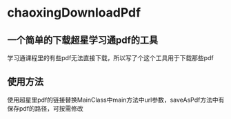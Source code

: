 # chaoxingDownloadPdf
## 一个简单的下载超星学习通pdf的工具
学习通课程里的有些pdf无法直接下载，所以写了个这个工具用于下载那些pdf

## 使用方法
使用超星里pdf的链接替换MainClass中main方法中url参数，saveAsPdf方法中有保存pdf的路径，可按需修改
